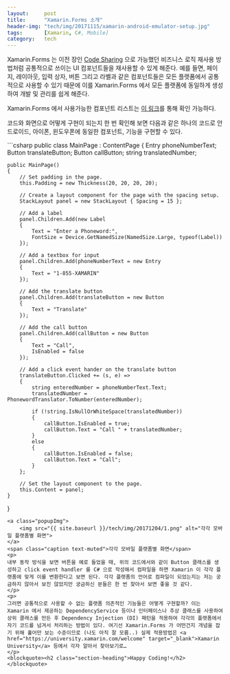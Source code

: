 ```yaml
---
layout:     post
title:      "Xamarin.Forms 소개"
header-img: "tech/img/20171115/xamarin-android-emulator-setup.jpg"
tags:       [Xamarin, C#, Mobile]
category:   tech
---
```

<p>
Xamarin.Forms 는 이전 장인 <a href="{{ site.baseurl }}/tech/2017/12/01/xamarin-code-sharing-kr/" target="_blank">Code Sharing</a> 으로 가능했던 비즈니스 로직 재사용 방법처럼 공통적으로 쓰이는 UI 컴포넌트들을 재사용할 수 있게 해준다. 예를 들면, 페이지, 레이아웃, 입력 상자, 버튼 그리고 라벨과 같은 컴포넌트들은 모든 플랫폼에서 공통적으로 사용할 수 있기 때문에 이를 Xamarin.Forms 에서 모든 플랫폼에 동일하게 생성하여 개발 및 관리를 쉽게 해준다. 
</p>
<p>
Xamarin.Forms 에서 사용가능한 컴포넌트 리스트는 <a href="https://developer.xamarin.com/guides/xamarin-forms/user-interface/controls/views/" target="_blank">이 링크</a>를 통해 확인 가능하다.
</p>
<p>
코드와 화면으로 어떻게 구현이 되는지 한 번 확인해 보면 다음과 같은 하나의 코드로 안드로이드, 아이폰, 윈도우폰에 동일한 컴포넌트, 기능을 구현할 수 있다.
</p>
```csharp
public class MainPage : ContentPage
{
    Entry phoneNumberText;
    Button translateButton;
    Button callButton;
    string translatedNumber;

    public MainPage()
    {
        // Set padding in the page.
        this.Padding = new Thickness(20, 20, 20, 20);

        // Create a layout component for the page with the spacing setup.
        StackLayout panel = new StackLayout { Spacing = 15 };

        // Add a label
        panel.Children.Add(new Label
        {
            Text = "Enter a Phoneword:",
            FontSize = Device.GetNamedSize(NamedSize.Large, typeof(Label))
        });

        // Add a textbox for input
        panel.Children.Add(phoneNumberText = new Entry
        {
            Text = "1-855-XAMARIN"
        });

        // Add the translate button
        panel.Children.Add(translateButton = new Button
        {
            Text = "Translate"
        });

        // Add the call button
        panel.Children.Add(callButton = new Button
        {
            Text = "Call",
            IsEnabled = false
        });

        // Add a click event hander on the translate button
        translateButton.Clicked += (s, e) =>
        {
            string enteredNumber = phoneNumberText.Text;
            translatedNumber = PhonewordTranslator.ToNumber(enteredNumber);

            if (!string.IsNullOrWhiteSpace(translatedNumber))
            {
                callButton.IsEnabled = true;
                callButton.Text = "Call " + translatedNumber;
            }
            else
            {
                callButton.IsEnabled = false;
                callButton.Text = "Call";
            }
        };

        // Set the layout component to the page.
        this.Content = panel;
    }
}
```
<a class="popupImg">
    <img src="{{ site.baseurl }}/tech/img/20171204/1.png" alt="각각 모바일 플랫폼별 화면">
</a>
<span class="caption text-muted">각각 모바일 플랫폼별 화면</span>
<p>
내부 동작 방식을 보면 버튼을 예로 들었을 때, 위의 코드에서와 같이 Button 클래스를 생성하고 click event handler 를 C# 으로 작성해서 컴파일을 하면 Xamarin 이 각각 플랫폼에 맞게 이를 변환한다고 보면 된다. 각각 플랫폼의 언어로 컴파일이 되었는지는 저는 궁금하지 않아서 보진 않았지만 궁금하신 분들은 한 번 찾아서 보면 좋을 것 같다.
</p>
<p>
그러면 공통적으로 사용할 수 없는 플랫폼 의존적인 기능들은 어떻게 구현할까? 이는 Xamarin 에서 제공하는 DependencyService 등이나 인터페이스나 추상 클래스를 사용하여 상위 클래스를 만든 후 Dependency Injection (DI) 패턴을 적용하여 각각의 플랫폼에서 자기 코드를 넘겨서 처리하는 방법이 있다. 여기선 Xamarin.Forms 가 어떤건지 개념을 잡기 위해 훑어만 보는 수준이므로 (나도 아직 잘 모름..) 실제 적용방법은 <a href="https://university.xamarin.com/welcome" target="_blank">Xamarin University</a> 등에서 각자 알아서 찾아보기로…
</p>
<blockquote><h2 class="section-heading">Happy Coding!</h2></blockquote>